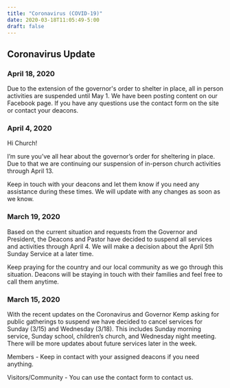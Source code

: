 ```yaml
---
title: "Coronavirus (COVID-19)"
date: 2020-03-18T11:05:49-5:00
draft: false
---
```




## Coronavirus Update

### April 18, 2020
Due to the extension of the governor's order to shelter in place, all in person activities are suspended until May 1. We have been posting content on our Facebook page. If you have any questions use the contact form on the site or contact your deacons.

### April 4, 2020
Hi Church!

I’m sure you’ve all hear about the governor’s order for sheltering in place. Due to that we are continuing our suspension of in-person church activities through April 13.

Keep in touch with your deacons and let them know if you need any assistance during these times. We will update with any changes as soon as we know.


### March 19, 2020

Based on the current situation and requests from the Governor and President, the Deacons and Pastor have decided to suspend all services and activities through April 4. We will make a decision about the April 5th Sunday Service at a later time.

Keep praying for the country and our local community as we go through this situation. Deacons will be staying in touch with their families and feel free to call them anytime. 

### March 15, 2020

With the recent updates on the Coronavirus and Governor Kemp asking for public gatherings to suspend we have decided to cancel services for Sunday (3/15) and Wednesday (3/18). This includes Sunday morning service, Sunday school, children’s church, and Wednesday night meeting. There will be more updates about future services later in the week. 

Members - Keep in contact with your assigned deacons if you need anything.

Visitors/Community - You can use the contact form to contact us.

